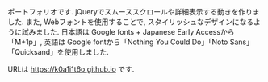 ポートフォリオです.
jQueryでスムーススクロールや詳細表示する動きを作りました.
また, Webフォントを使用することで, スタイリッシュなデザインになるように試みました.
日本語は Google fonts + Japanese Early Accessから「M+1p」, 英語は Google fontから「Nothing You Could Do」「Noto Sans」「Quicksand」を使用しました.

URLは https://k0a1i1t6o.github.io です.
